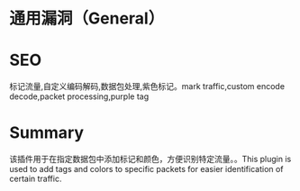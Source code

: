 # 通用漏洞（General）
# SEO
标记流量,自定义编码解码,数据包处理,紫色标记。mark traffic,custom encode decode,packet processing,purple tag
# Summary
该插件用于在指定数据包中添加标记和颜色，方便识别特定流量。。This plugin is used to add tags and colors to specific packets for easier identification of certain traffic.
